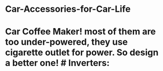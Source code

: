 # Car-Accessories-for-Car-Life
# Car Coffee Maker! most of them are too under-powered, they use cigarette outlet for power. So design a better one! # Inverters:

